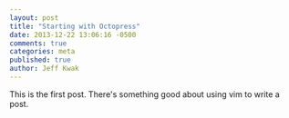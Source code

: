 ```yaml
---
layout: post
title: "Starting with Octopress"
date: 2013-12-22 13:06:16 -0500
comments: true
categories: meta
published: true
author: Jeff Kwak
---
```

This is the first post. There's something good about using vim to write a post.
